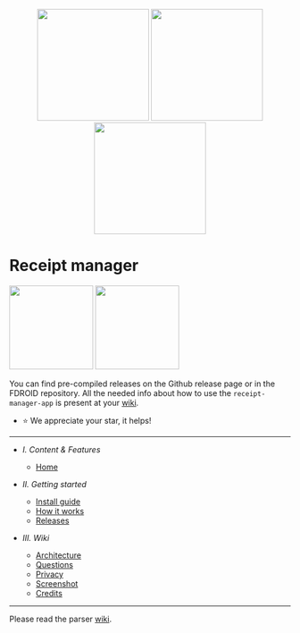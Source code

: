 <p align="center">
  <img width=200 src="https://i.imgur.com/UJZ3OxY.png">

  <img width=200 src="https://i.imgur.com/ROC4FM4.png">

  <img width=200 src="https://i.imgur.com/7tkfz75.png">

</p>

# Receipt manager
<a href="https://android.izzysoft.de/repo/apk/org.receipt_manager"><img width=150 src="https://raw.githubusercontent.com/ReceiptManager/receipt-manager-app/master/fastlane/metadata/android/en-US/images/phoneScreenshots/fdroid.svg"></a>
<a href="https://android.izzysoft.de/repo/apk/org.receipt_manager"><img width=150 src="https://gitlab.com/IzzyOnDroid/repo/-/raw/master/assets/IzzyOnDroid.png"></a>

You can find pre-compiled releases on the Github release page or in the FDROID repository.
All the needed info about how to  use the `receipt-manager-app` is present at your [wiki](https://github.com/ReceiptManager/receipt-manager-app/wiki). 
* :star: We appreciate your star, it helps!

---

- *I. Content & Features*
  - [Home](https://github.com/ReceiptManager/receipt-parser-app/wiki)
  

- *II. Getting started*
  - [Install guide](https://github.com/ReceiptManager/receipt-parser-app/wiki/Install-guide)
  - [How it works](https://github.com/ReceiptManager/receipt-parser-app/wiki/How-it-works)
  - [Releases](https://github.com/ReceiptManager/receipt-parser-app/wiki/Releases)
  
- *III. Wiki*
  - [Architecture](https://github.com/ReceiptManager/receipt-parser-app/wiki/Architecture)
  - [Questions](https://github.com/ReceiptManager/receipt-parser-app/wiki/Questions)
  - [Privacy](https://github.com/ReceiptManager/receipt-parser-app/wiki/Privacy)
  - [Screenshot](https://github.com/ReceiptManager/receipt-parser-app/wiki/Screenshots)
  - [Credits](https://github.com/ReceiptManager/receipt-parser-app/wiki/Credits)
  
---

Please read the parser [wiki](https://github.com/ReceiptManager/receipt-parser-server/wiki/Install-using-pip).
